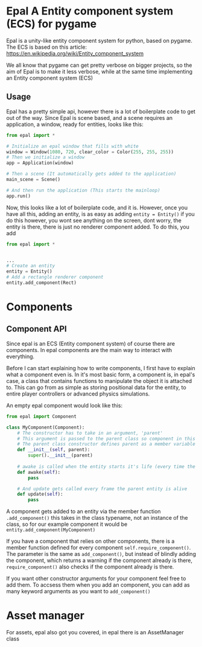 # Epal A Entity component system (ECS) for pygame

Epal is a unity-like entity component system for python, based on pygame.
The ECS is based on this article: <https://en.wikipedia.org/wiki/Entity_component_system>

We all know that pygame can get pretty verbose on bigger projects, so the aim of Epal is to make it less verbose, while at the same time implementing an Entity component system (ECS)

## Usage

Epal has a pretty simple api, however there is a lot of boilerplate code to get out of the way. Since Epal is scene based, and a scene requires an application, a window, ready for entities, looks like this:
```python
from epal import *

# Initialize an epal window that fills with white
window = Window(1080, 720, clear_color = Color(255, 255, 255))
# Then we initialize a window
app = Application(window)

# Then a scene (It automatically gets added to the application)
main_scene = Scene()

# And then run the application (This starts the mainloop)
app.run()
```

Now, this looks like a lot of boilerplate code, and it is. However, once you have all this, adding an entity, is as easy as adding ```entity = Entity()``` if you do this however, you wont see anything on the screen, dont worry, the entity is there, there is just no renderer component added.
To do this, you add 
```python
from epal import *


...
# Create an entity
entity = Entity()
# Add a rectangle renderer component
entity.add_component(Rect)
```

# Components
## Component API
Since epal is an ECS (Entity component system) of course there are components. In epal components are the main way to interact with everything.

Before I can start explaining how to write components, I first have to explain what a component even is. In it's most basic form, a component is, in epal's case, a class that contains functions to manipulate the object it is attached to. This can go from as simple as storing positional data for the entity, to entire player controllers or advanced physics simulations.

An empty epal component would look like this:
```python
from epal import Component

class MyComponent(Component):
    # The constructor has to take in an argument, 'parent'
    # This argument is passed to the parent class so component in this case
    # The parent class constructor defines parent as a member variable to the component
    def __init__(self, parent):
        super().__init__(parent)
    
    # awake is called when the entity starts it's life (every time the scene gets switched to)
    def awake(self):
        pass

    # And update gets called every frame the parent entity is alive
    def update(self):
        pass
```

A component gets added to an entity via the member function ``.add_component()`` this takes in the class typename, not an instance of the class, so for our example component it would be ``entity.add_component(MyComponent)``

If you have a component that relies on other components, there is a member function defined for every component ``self.require_component()``. The parameter is the same as ``add_component()``, but instead of blindly adding the component, which returns a warning if the component already is there, ``require_component()`` also checks if the component already is there.

If you want other constructor arguments for your component feel free to add them. To accsess them when you add an component, you can add as many keyword arguments as you want to ``add_component()``

# Asset manager
For assets, epal also got you covered, in epal there is an AssetManager class